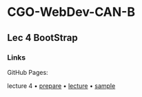 # CGO-WebDev-CAN-B

## Lec 4 BootStrap

### Links

GitHub Pages:

lecture 4 • [prepare](https://vwslz.github.io/CGO-WebDev-CAN-B/material/lecture%204/site-begin/aboutus.html) • [lecture](https://vwslz.github.io/CGO-WebDev-CAN-B/material/lecture%204/site-practice/aboutus.html) • [sample](https://vwslz.github.io/CGO-WebDev-CAN-B/material/lecture%204/site-sample/aboutus.html)
